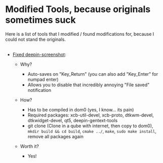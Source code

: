 # Modified Tools, because originals sometimes suck

Here is a list of tools that I modified / found modifications for, because I could not stand the originals. <br><br>

- [Fixed deepin-screenshot](https://github.com/JojiiOfficial/deepin-screenshot):
  - Why?
    - Auto-saves on "Key_Return" (you can also add "Key_Enter" for numpad enter)
    - Allows you to disable that incredibly annoying "File saved" notification

  - How?
    - Has to be compiled in dom0 (yes, I know... its pain) 
    - Required packages: xcb-util-devel, xcb-proto, dtkwm-devel, dtkwidget-devel, qt5, deepin-gentext-tools
    - git clone (Clone in a qube with internet, then copy to dom0), `mkdir build && cd build`, `cmake ../`, `make`, `sudo make install`, remove all packages again

  - Worth it?
    - Yes!
  
